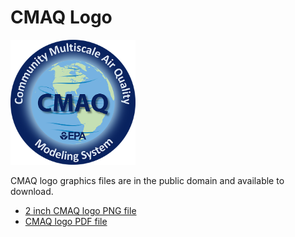 # CMAQ Logo

<img src="CMAQ_Logo_2inch.png" alt="Alt Text" width="200" height="200">

CMAQ logo graphics files are in the public domain and available to download.
* [2 inch CMAQ logo PNG file](CMAQ_Logo_2inch.png)
* [CMAQ logo PDF file](CMAQ_Logo.pdf)

